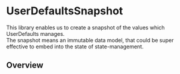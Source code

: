 # UserDefaultsSnapshot

This library enables us to create a snapshot of the values which UserDefaults manages.  
The snapshot means an immutable data model, that could be super effective to embed into the state of state-management.

## Overview


